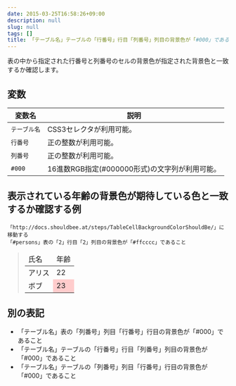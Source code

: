 ```yaml
---
date: 2015-03-25T16:58:26+09:00
description: null
slug: null
tags: []
title: 「テーブル名」テーブルの「行番号」行目「列番号」列目の背景色が「#000」であること
---
```


表の中から指定された行番号と列番号のセルの背景色が指定された背景色と一致するか確認します。

## 変数

変数名 | 説明
------|---------
`テーブル名` | CSS3セレクタが利用可能。
`行番号` | 正の整数が利用可能。
`列番号` | 正の整数が利用可能。
`#000` | 16進数RGB指定(#000000形式)の文字列が利用可能。

## 表示されている年齢の背景色が期待している色と一致するか確認する例

```
「http://docs.shouldbee.at/steps/TableCellBackgroundColorShouldBe/」に移動する
「#persons」表の「2」行目「2」列目の背景色が「#ffcccc」であること
```

<blockquote>
<table id="persons">
  <thead>
    <tr>
        <td>氏名</td>
        <td>年齢</td>
    </tr>
  </thead>
  <tbody>
    <tr>
        <td>アリス</td>
        <td>22</td>
    </tr>
    <tr>
        <td>ボブ</td>
        <td style="background-color: #ffcccc;">23</td>
    </tr>
  </tbody>
</table>
</blockquote>

## 別の表記

* 「テーブル名」表の「列番号」列目「行番号」行目の背景色が「#000」であること
* 「テーブル名」テーブルの「行番号」行目「列番号」列目の背景色が「#000」であること
* 「テーブル名」テーブルの「列番号」列目「行番号」行目の背景色が「#000」であること
